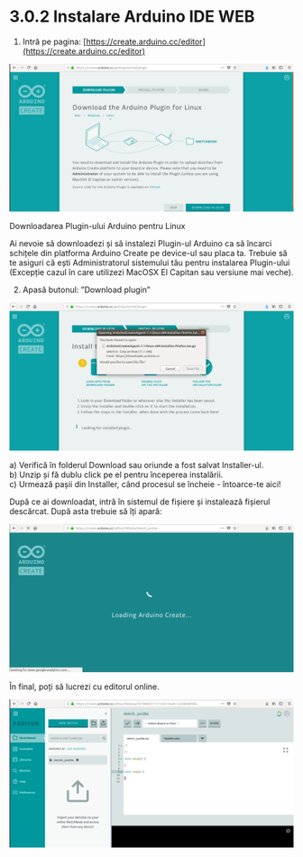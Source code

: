 # 3.0.2 Instalare Arduino IDE WEB

 1. Intră pe pagina: [https://create.arduino.cc/editor](https://create.arduino.cc/editor)

![](../.gitbook/assets/image%20%2882%29.png)

Downloadarea Plugin-ului Arduino pentru Linux

Ai nevoie să downloadezi și să instalezi Plugin-ul Arduino ca să încarci schițele din platforma Arduino Create pe device-ul sau placa ta. Trebuie să te asiguri că ești Administratorul sistemului tău pentru instalarea Plugin-ului \(Excepție cazul în care utilizezi MacOSX El Capitan sau versiune mai veche\).

 2. Apasă butonul: ”Download plugin”

![](../.gitbook/assets/image%20%2877%29.png)

a\) Verifică în folderul Download sau oriunde a fost salvat Installer-ul.  
b\) Unzip și fă dublu click pe el pentru începerea instalării.  
c\) Urmează pașii din Installer, când procesul se încheie - întoarce-te aici!

După ce ai downloadat, intră în sistemul de fișiere și instalează fișierul descărcat. După asta trebuie să îți apară:

![](../.gitbook/assets/image%20%2886%29.png)

 În final, poți să lucrezi cu editorul online.

![](../.gitbook/assets/image%20%28107%29.png)

